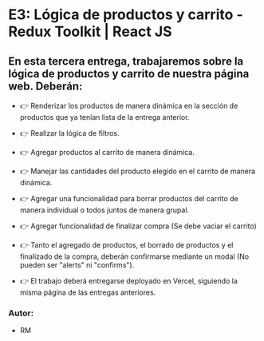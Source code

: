 # E3: Lógica de productos y carrito - Redux Toolkit | React JS

## En esta tercera entrega, trabajaremos sobre la lógica de productos y carrito de nuestra página web. Deberán:

- 👉 Renderizar los productos de manera dinámica en la sección de productos que ya tenían lista de la entrega anterior.

- 👉 Realizar la lógica de filtros.

- 👉 Agregar productos al carrito de manera dinámica.

- 👉 Manejar las cantidades del producto elegido en el carrito de manera dinámica.

- 👉 Agregar una funcionalidad para borrar productos del carrito de manera individual o todos juntos de manera grupal.

- 👉 Agregar funcionalidad de finalizar compra (Se debe vaciar el carrito)

- 👉 Tanto el agregado de productos, el borrado de productos y el finalizado de la compra, deberán confirmarse mediante un modal (No pueden ser "alerts" ni "confirms").

- 👉 El trabajo deberá entregarse deployado en Vercel, siguiendo la misma página de las entregas anteriores.

### Autor:

- RM
